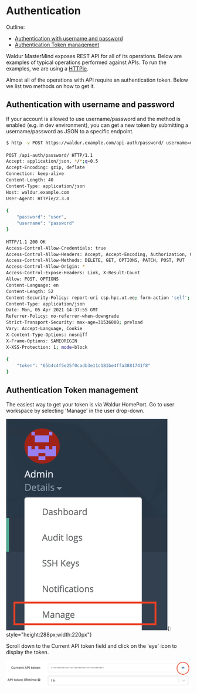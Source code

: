 # Authentication

Outline:

- [Authentication with username and password](#authentication-with-username-and-password)
- [Authentication Token management](#authentication-token-management)

Waldur MasterMind exposes REST API for all of its operations. Below are examples of typical operations performed against APIs. To run the examples, we are using a [HTTPie](https://httpie.org/).

Almost all of the operations with API require an authentication token. Below we list two methods on how to get it.

## Authentication with username and password
If your account is allowed to use username/password and the method is enabled (e.g. in dev environment), you can get a new token by submitting a username/password as JSON to a specific endpoint.


```bash
$ http -v POST https://waldur.example.com/api-auth/password/ username=user password=password

POST /api-auth/password/ HTTP/1.1
Accept: application/json, */*;q=0.5
Accept-Encoding: gzip, deflate
Connection: keep-alive
Content-Length: 40
Content-Type: application/json
Host: waldur.example.com
User-Agent: HTTPie/2.3.0

{
    "password": "user",
    "username": "password"
}

HTTP/1.1 200 OK
Access-Control-Allow-Credentials: true
Access-Control-Allow-Headers: Accept, Accept-Encoding, Authorization, Content-Type, Origin, User-Agent, X-CSRFToken, X-Requested-With
Access-Control-Allow-Methods: DELETE, GET, OPTIONS, PATCH, POST, PUT
Access-Control-Allow-Origin: *
Access-Control-Expose-Headers: Link, X-Result-Count
Allow: POST, OPTIONS
Content-Language: en
Content-Length: 52
Content-Security-Policy: report-uri csp.hpc.ut.ee; form-action 'self';
Content-Type: application/json
Date: Mon, 05 Apr 2021 14:37:55 GMT
Referrer-Policy: no-referrer-when-downgrade
Strict-Transport-Security: max-age=31536000; preload
Vary: Accept-Language, Cookie
X-Content-Type-Options: nosniff
X-Frame-Options: SAMEORIGIN
X-XSS-Protection: 1; mode=block

{
    "token": "65b4c4f5e25f0cadb3e11c181be4ffa3881741f8"
}
```

## Authentication Token management

The easiest way to get your token is via Waldur HomePort. Go to user workspace by selecting 'Manage' in the user drop-down.

![side-bar](img/side-bar.png){: style="height:288px;width:220px"}

Scroll down to the Current API token field and click on the 'eye' icon to display the token.

![api-token](img/api-token.png)

